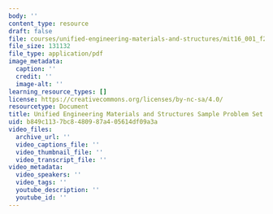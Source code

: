 ```yaml
---
body: ''
content_type: resource
draft: false
file: courses/unified-engineering-materials-and-structures/mit16_001_f21_pset_sample.pdf
file_size: 131132
file_type: application/pdf
image_metadata:
  caption: ''
  credit: ''
  image-alt: ''
learning_resource_types: []
license: https://creativecommons.org/licenses/by-nc-sa/4.0/
resourcetype: Document
title: Unified Engineering Materials and Structures Sample Problem Set
uid: b849c113-7bc8-4809-87a4-05614df09a3a
video_files:
  archive_url: ''
  video_captions_file: ''
  video_thumbnail_file: ''
  video_transcript_file: ''
video_metadata:
  video_speakers: ''
  video_tags: ''
  youtube_description: ''
  youtube_id: ''
---
```

